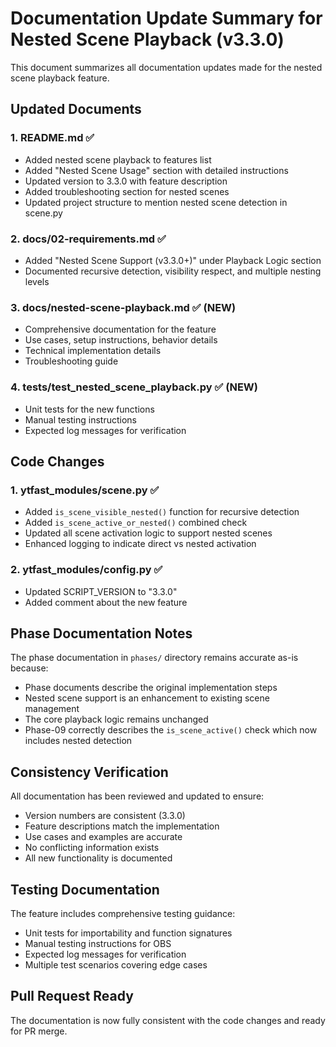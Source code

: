# Documentation Update Summary for Nested Scene Playback (v3.3.0)

This document summarizes all documentation updates made for the nested scene playback feature.

## Updated Documents

### 1. README.md ✅
- Added nested scene playback to features list
- Added "Nested Scene Usage" section with detailed instructions
- Updated version to 3.3.0 with feature description
- Added troubleshooting section for nested scenes
- Updated project structure to mention nested scene detection in scene.py

### 2. docs/02-requirements.md ✅
- Added "Nested Scene Support (v3.3.0+)" under Playback Logic section
- Documented recursive detection, visibility respect, and multiple nesting levels

### 3. docs/nested-scene-playback.md ✅ (NEW)
- Comprehensive documentation for the feature
- Use cases, setup instructions, behavior details
- Technical implementation details
- Troubleshooting guide

### 4. tests/test_nested_scene_playback.py ✅ (NEW)
- Unit tests for the new functions
- Manual testing instructions
- Expected log messages for verification

## Code Changes

### 1. ytfast_modules/scene.py ✅
- Added `is_scene_visible_nested()` function for recursive detection
- Added `is_scene_active_or_nested()` combined check
- Updated all scene activation logic to support nested scenes
- Enhanced logging to indicate direct vs nested activation

### 2. ytfast_modules/config.py ✅
- Updated SCRIPT_VERSION to "3.3.0"
- Added comment about the new feature

## Phase Documentation Notes

The phase documentation in `phases/` directory remains accurate as-is because:
- Phase documents describe the original implementation steps
- Nested scene support is an enhancement to existing scene management
- The core playback logic remains unchanged
- Phase-09 correctly describes the `is_scene_active()` check which now includes nested detection

## Consistency Verification

All documentation has been reviewed and updated to ensure:
- Version numbers are consistent (3.3.0)
- Feature descriptions match the implementation
- Use cases and examples are accurate
- No conflicting information exists
- All new functionality is documented

## Testing Documentation

The feature includes comprehensive testing guidance:
- Unit tests for importability and function signatures
- Manual testing instructions for OBS
- Expected log messages for verification
- Multiple test scenarios covering edge cases

## Pull Request Ready

The documentation is now fully consistent with the code changes and ready for PR merge.
